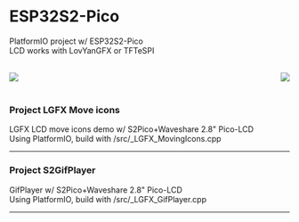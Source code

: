 # ESP32S2-Pico
PlatformIO project w/ ESP32S2-Pico <br>
LCD works with LovYanGFX or TFTeSPI<br>

<br>
<img src="S2MoveIcons0310.gif" align="left">  <img src="S2GifPlayer0310.gif" align="right"> <br>

<br>


### Project LGFX Move icons <br>
LGFX LCD move icons demo w/ S2Pico+Waveshare 2.8" Pico-LCD <br>
Using PlatformIO, build with /src/_LGFX_MovingIcons.cpp <br>

---

### Project S2GifPlayer <br>
GifPlayer w/ S2Pico+Waveshare 2.8" Pico-LCD <br>
Using PlatformIO, build with /src/_LGFX_GifPlayer.cpp <br> 

---





